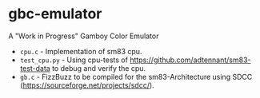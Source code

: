 # gbc-emulator

A "Work in Progress" Gamboy Color Emulator

* `cpu.c` - Implementation of sm83 cpu.
* `test_cpu.py` - Using cpu-tests of https://github.com/adtennant/sm83-test-data to debug and verify the cpu.
* `gb.c` - FizzBuzz to be compiled for the sm83-Architecture using SDCC (https://sourceforge.net/projects/sdcc/).


